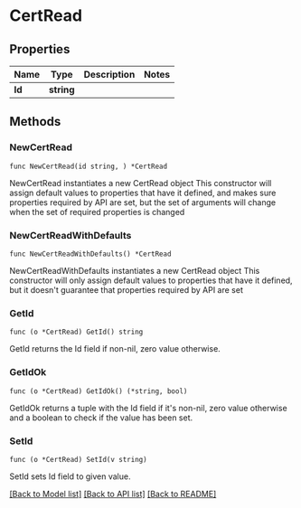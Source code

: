 # CertRead

## Properties

Name | Type | Description | Notes
------------ | ------------- | ------------- | -------------
**Id** | **string** |  | 

## Methods

### NewCertRead

`func NewCertRead(id string, ) *CertRead`

NewCertRead instantiates a new CertRead object
This constructor will assign default values to properties that have it defined,
and makes sure properties required by API are set, but the set of arguments
will change when the set of required properties is changed

### NewCertReadWithDefaults

`func NewCertReadWithDefaults() *CertRead`

NewCertReadWithDefaults instantiates a new CertRead object
This constructor will only assign default values to properties that have it defined,
but it doesn't guarantee that properties required by API are set

### GetId

`func (o *CertRead) GetId() string`

GetId returns the Id field if non-nil, zero value otherwise.

### GetIdOk

`func (o *CertRead) GetIdOk() (*string, bool)`

GetIdOk returns a tuple with the Id field if it's non-nil, zero value otherwise
and a boolean to check if the value has been set.

### SetId

`func (o *CertRead) SetId(v string)`

SetId sets Id field to given value.



[[Back to Model list]](../README.md#documentation-for-models) [[Back to API list]](../README.md#documentation-for-api-endpoints) [[Back to README]](../README.md)


